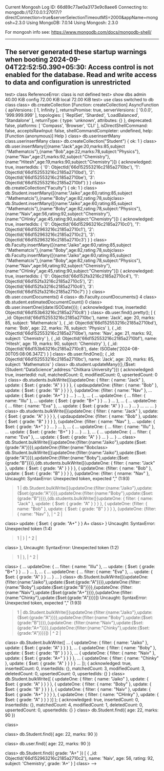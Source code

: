 Current Mongosh Log ID:	66d89c77ae0a3173e9c8aee6
Connecting to:		mongodb://127.0.0.1:27017/?directConnection=true&serverSelectionTimeoutMS=2000&appName=mongosh+2.3.0
Using MongoDB:		7.0.14
Using Mongosh:		2.3.0

For mongosh info see: https://www.mongodb.com/docs/mongodb-shell/

------
   The server generated these startup warnings when booting
   2024-09-04T22:52:50.390+05:30: Access control is not enabled for the database. Read and write access to data and configuration is unrestricted
------

test> class
ReferenceError: class is not defined
test> show dbs
admin   40.00 KiB
config  72.00 KiB
local   72.00 KiB
test> use class
switched to db class
class> db.createCollection
[Function: createCollection] AsyncFunction {
  apiVersions: [ 1, Infinity ],
  returnsPromise: true,
  serverVersions: [ '0.0.0', '999.999.999' ],
  topologies: [ 'ReplSet', 'Sharded', 'LoadBalanced', 'Standalone' ],
  returnType: { type: 'unknown', attributes: {} },
  deprecated: false,
  platforms: [ 'Compass', 'Browser', 'CLI' ],
  isDirectShellCommand: false,
  acceptsRawInput: false,
  shellCommandCompleter: undefined,
  help: [Function (anonymous)] Help
}
class> db.userinsertMany
class.userinsertMany
class> db.createCollection("Student")
{ ok: 1 }
class> db.user.insertMany([{name:"Jack",age:20,marks:85,subject :"Mathematcis"},{name:"Bob",age:22,marks:78,subject:"Physics"},{name:"Nav",age:21,marks:92,subject:"Chemistry"},{name:"Hitesh",age:19,marks:90,subject:"Chemistry"}])
{
  acknowledged: true,
  insertedIds: {
    '0': ObjectId('66d152553216c2185a2710bc'),
    '1': ObjectId('66d152553216c2185a2710bd'),
    '2': ObjectId('66d152553216c2185a2710be'),
    '3': ObjectId('66d152553216c2185a2710bf')
  }
}
class> db.createCollection("Faculty")
{ ok: 1 }
class> db.Student.insertMany([{name:"Jaiko",age:60,rating:85,subject :"Mathematcis"},{name:"Boby",age:82,rating:78,subjclass> db.Student.insertMany([{name:"Jaiko",age:60,rating:85,subject :"Mathematcis"},{name:"Boby",age:82,rating:78,subject:"Physics"},{name:"Naiv",age:56,rating:92,subject:"Chemistry"},{name:"CHinky",age:45,rating:90,subject:"Chemistry"}])
{
  acknowledged: true,
  insertedIds: {
    '0': ObjectId('66d152963216c2185a2710c0'),
    '1': ObjectId('66d152963216c2185a2710c1'),
    '2': ObjectId('66d152963216c2185a2710c2'),
    '3': ObjectId('66d152963216c2185a2710c3')
  }
}
class> db.Faculty.insertMany([{name:"Jaiko",age:60,rating:85,subject :"Mathematcis"},{name:"Boby",age:82,rating:78,subjclass> db.Faculty.insertMany([{name:"Jaiko",age:60,rating:85,subject :"Mathematcis"},{name:"Boby",age:82,rating:78,subject:"Physics"},{name:"Naiv",age:56,rating:92,subject:"Chemistry"},{name:"CHinky",age:45,rating:90,subject:"Chemistry"}])
{
  acknowledged: true,
  insertedIds: {
    '0': ObjectId('66d152fa3216c2185a2710c4'),
    '1': ObjectId('66d152fa3216c2185a2710c5'),
    '2': ObjectId('66d152fa3216c2185a2710c6'),
    '3': ObjectId('66d152fa3216c2185a2710c7')
  }
}
class> db.user.countDocuments()
4
class> db.Faculty.countDocuments()
4
class> db.student.estimatedDocumentCount()
0
class> db.user.insertOne({date:ISODate()});
{
  acknowledged: true,
  insertedId: ObjectId('66d153b63216c2185a2710c8')
}
class> db.user.find().pretty();
[
  {
    _id: ObjectId('66d152553216c2185a2710bc'),
    name: 'Jack',
    age: 20,
    marks: 85,
    subject: 'Mathematcis'
  },
  {
    _id: ObjectId('66d152553216c2185a2710bd'),
    name: 'Bob',
    age: 22,
    marks: 78,
    subject: 'Physics'
  },
  {
    _id: ObjectId('66d152553216c2185a2710be'),
    name: 'Nav',
    age: 21,
    marks: 92,
    subject: 'Chemistry'
  },
  {
    _id: ObjectId('66d152553216c2185a2710bf'),
    name: 'Hitesh',
    age: 19,
    marks: 90,
    subject: 'Chemistry'
  },
  {
    _id: ObjectId('66d153b63216c2185a2710c8'),
    date: ISODate('2024-08-30T05:08:06.347Z')
  }
]
class> db.user.findOne();
{
  _id: ObjectId('66d152553216c2185a2710bc'),
  name: 'Jack',
  age: 20,
  marks: 85,
  subject: 'Mathematcis'
}
class> db.student.updateMany({},{$set:{Student:"DataScience",address:"Chitkara University"}})
{
  acknowledged: true,
  insertedId: null,
  matchedCount: 0,
  modifiedCount: 0,
  upsertedCount: 0
}
class> db.students.bulkWrite([{updateOne: { filter: { name: "Jack" },   update: { $set: { grade: "A" } } } }, {    updaupdateOne: {filter: { name: "Bob" }, update: { $set: { grade: "B" } } } }, {updateOne: {filter: { name: "Nav" },
...       update: { $set: { grade: "A+" } }
...     }
...   },
...   {
...     updateOne: {
...       filter: { name: "Illu" },
...       update: { $set: { grade: "B+" } }
...     }
...   },
...   {
...     updateOne: {
...       filter: { name: "Eva" },
...       update: { $set: { grade: "A" } }
...     }
...   }
...
...
...   }
class> db.students.bulkWrite([{updateOne: { filter: { name: "Jack" },   update: { $set: { grade: "A" } } } }, {    updaupdateOne: {filter: { name: "Bob" }, update: { $set: { grade: "B" } } } }, {updateOne: {filter: { name: "Nav" },
...       update: { $set: { grade: "A+" } }
...     }
...   },
...   {
...     updateOne: {
...       filter: { name: "Illu" },
...       update: { $set: { grade: "B+" } }
...     }
...   },
...   {
...     updateOne: {
...       filter: { name: "Eva" },
...       update: { $set: { grade: "A" } }
...     }
...   }
...
class> db.Student.bulkWrite([{updateOne:{filter:{name:"Jaiko"},update:{$set:{grade:"A"}}}},updateOne:{filter:{name:"Bobclass> db.Student.bulkWrite([{updateOne:{filter:{name:"Jaiko"},update:{$set:{grade:"A"}}}},updateOne:{filter:{name:"Boby"},update:{$set:{grade:"B"}}}},{db.students.bulkWrite([{updateOne: { filter: { name: "Jack" },   update: { $set: { grade: "A" } } } }, {    updateOne: {filter: { name: "Bob" }, update: { $set: { grade: "B" } } } }, {updateOne: {filter: { nname: "Nav" },
Uncaught:
SyntaxError: Unexpected token, expected "," (1:93)

> 1 | db.Student.bulkWrite([{updateOne:{filter:{name:"Jaiko"},update:{$set:{grade:"A"}}}},updateOne:{filter:{name:"Boby"},update:{$set:{grade:"B"}}}},{db.students.bulkWrite([{updateOne: { filter: { name: "Jack" },   update: { $set: { grade: "A" } } } }, {    updateOne: {filter: { name: "Bob" }, update: { $set: { grade: "B" } } } }, {updateOne: {filter: { name: "Nav" },
    |                                                                                              ^
  2 |

class>       update: { $set: { grade: "A+" } }
A+
class>     }
Uncaught:
SyntaxError: Unexpected token (1:4)

> 1 |     }
    |     ^
  2 |

class>   },
Uncaught:
SyntaxError: Unexpected token (1:2)

> 1 |   },
    |   ^
  2 |

class>   {
...     updateOne: {
...       filter: { name: "Illu" },
...       update: { $set: { grade: "B+" } }
...     }
...   },
...   {
...     updateOne: {
...       filter: { name: "Eva" },
...       update: { $set: { grade: "A" } }
...     }
...   }
class> db.Student.bulkWrite([{updateOne:{filter:{name:"Jaiko"},update:{$set:{grade:"A"}}}},updateOne:{filter:{name:"Boby"},update:{$set:{grade:"B"}}}},{updateOne: {filter:{name:"Naiv"},update:{$set:{grade:"A+"}}}},{updateOne:{filter:{name:"Chinky"},update:{$set:{grade:"A"}}}}])
Uncaught:
SyntaxError: Unexpected token, expected "," (1:93)

> 1 | db.Student.bulkWrite([{updateOne:{filter:{name:"Jaiko"},update:{$set:{grade:"A"}}}},updateOne:{filter:{name:"Boby"},update:{$set:{grade:"B"}}}},{updateOne: {filter:{name:"Naiv"},update:{$set:{grade:"A+"}}}},{updateOne:{filter:{name:"Chinky"},update:{$set:{grade:"A"}}}}])
    |                                                                                              ^
  2 |

class> db.Student.bulkWrite([
...     { updateOne: { filter: { name: "Jaiko" }, update: { $set: { grade: "A" } } } },
...     { updateOne: { filter: { name: "Boby" }, update: { $set: { grade: "B" } } } },
...     { updateOne: { filter: { name: "Naiv" }, update: { $set: { grade: "A+" } } } },
...     { updateOne: { filter: { name: "Chinky" }, update: { $set: { grade: "A" } } } }
... ]);
{
  acknowledged: true,
  insertedCount: 0,
  insertedIds: {},
  matchedCount: 3,
  modifiedCount: 3,
  deletedCount: 0,
  upsertedCount: 0,
  upsertedIds: {}
}
class> db.Student.bulkWrite([ { updateOne: { filter: { name: "Jaiko" }, update: { $set: { grade: "A" } } } }, { updateOne: { filter: { name: "Boby" }, update: { $set: { grade: "B" } } } }, { updateOne: { filter: { name: "Naiv" }, update: { $set: { grade: "A+" } } } }, { updateOne: { filter: { name: "CHinky" }, update: { $set: { grade: "A" } } } }] );
{
  acknowledged: true,
  insertedCount: 0,
  insertedIds: {},
  matchedCount: 4,
  modifiedCount: 1,
  deletedCount: 0,
  upsertedCount: 0,
  upsertedIds: {}
}
class> db.Student.find({ age: 22, marks: 90 })

class>

class> db.Student.find({ age: 22, marks: 90 })

class> db.user.find({ age: 22, marks: 90 })

class> db.Student.find({ grade: "A+" })
[
  {
    _id: ObjectId('66d152963216c2185a2710c2'),
    name: 'Naiv',
    age: 56,
    rating: 92,
    subject: 'Chemistry',
    grade: 'A+'
  }
]
class> -->